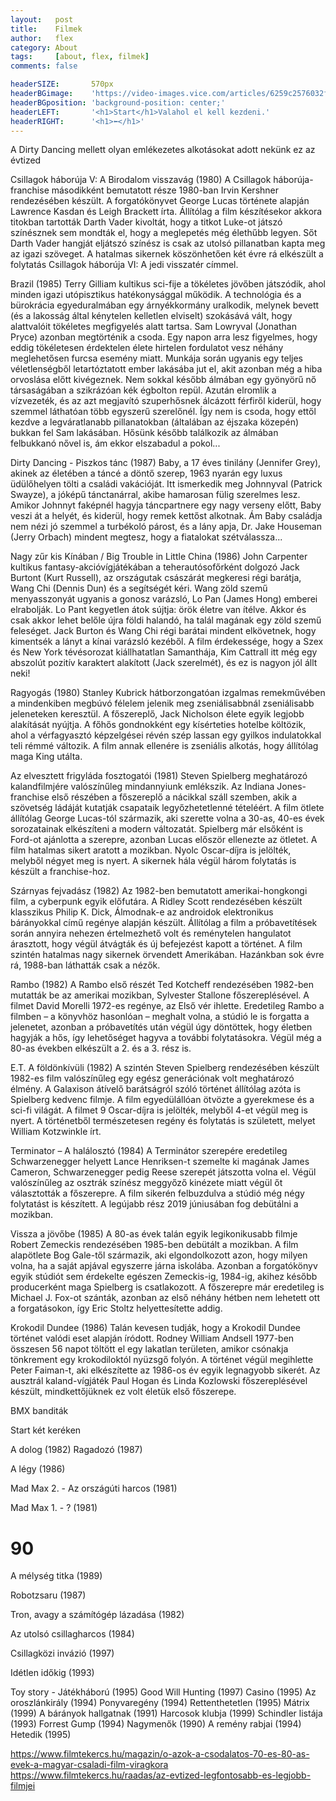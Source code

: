 ```yaml
---
layout:   post
title:    Filmek
author:   flex
category: About
tags:     [about, flex, filmek]
comments: false

headerSIZE:       570px
headerBGimage:    'https://video-images.vice.com/articles/6259c2576032f900969ad342/lede/1650049778845-russiancruisermoskva.jpeg'
headerBGposition: 'background-position: center;'
headerLEFT:       '<h1>Start</h1>Valahol el kell kezdeni.'
headerRIGHT:      '<h1>⬅</h1>'
---
```


A Dirty Dancing mellett olyan emlékezetes alkotásokat adott nekünk ez az évtized

Csillagok háborúja V: A Birodalom visszavág (1980)
A Csillagok háborúja-franchise másodikként bemutatott része 1980-ban Irvin Kershner rendezésében készült. A forgatókönyvet George Lucas története alapján Lawrence Kasdan és Leigh Brackett írta. Állítólag a film készítésekor akkora titokban tartották Darth Vader kivoltát, hogy a titkot Luke-ot játszó színésznek sem mondták el, hogy a meglepetés még élethűbb legyen. Sőt Darth Vader hangját eljátszó színész is csak az utolsó pillanatban kapta meg az igazi szöveget. A hatalmas sikernek köszönhetően két évre rá elkészült a folytatás Csillagok háborúja VI: A jedi visszatér címmel.

Brazil (1985)
Terry Gilliam kultikus sci-fije a tökéletes jövőben játszódik, ahol minden igazi utópisztikus hatékonysággal működik. A technológia és a bürokrácia egyeduralmában egy árnyékkormány uralkodik, melynek bevett (és a lakosság által kénytelen kelletlen elviselt) szokásává vált, hogy alattvalóit tökéletes megfigyelés alatt tartsa. Sam Lowryval (Jonathan Pryce) azonban megtörténik a csoda. Egy napon arra lesz figyelmes, hogy eddig tökéletesen érdektelen élete hirtelen fordulatot vesz néhány meglehetősen furcsa esemény miatt. Munkája során ugyanis egy teljes véletlenségből letartóztatott ember lakásába jut el, akit azonban még a hiba orvoslása előtt kivégeznek. Nem sokkal később álmában egy gyönyörű nő társaságában a szikrázóan kék égbolton repül. Azután elromlik a vízvezeték, és az azt megjavító szuperhősnek álcázott férfiről kiderül, hogy szemmel láthatóan több egyszerű szerelőnél. Így nem is csoda, hogy ettől kezdve a legváratlanabb pillanatokban (általában az éjszaka közepén) bukkan fel Sam lakásában. Hősünk később találkozik az álmában felbukkanó nővel is, ám ekkor elszabadul a pokol...

Dirty Dancing - Piszkos tánc (1987)
Baby, a 17 éves tinilány (Jennifer Grey), akinek az életében a táncé a döntő szerep, 1963 nyarán egy luxus üdülőhelyen tölti a családi vakációját. Itt ismerkedik meg Johnnyval (Patrick Swayze), a jóképű tánctanárral, akibe hamarosan fülig szerelmes lesz. Amikor Johnnyt faképnél hagyja táncpartnere egy nagy verseny előtt, Baby veszi át a helyét, és kiderül, hogy remek kettőst alkotnak. Ám Baby családja nem nézi jó szemmel a turbékoló párost, és a lány apja, Dr. Jake Houseman (Jerry Orbach) mindent megtesz, hogy a fiatalokat szétválassza...

Nagy zűr kis Kínában / Big Trouble in Little China (1986)
John Carpenter kultikus fantasy-akcióvígjátékában a teherautósofőrként dolgozó Jack Burtont (Kurt Russell), az országutak császárát megkeresi régi barátja, Wang Chi (Dennis Dun) és a segítségét kéri. Wang zöld szemű menyasszonyát ugyanis a gonosz varázsló, Lo Pan (James Hong) emberei elrabolják. Lo Pant kegyetlen átok sújtja: örök életre van ítélve. Akkor és csak akkor lehet belőle újra földi halandó, ha talál magának egy zöld szemű feleséget. Jack Burton és Wang Chi régi barátai mindent elkövetnek, hogy kimentsék a lányt a kínai varázsló kezéből. A film érdekessége, hogy a Szex és New York tévésorozat kiállhatatlan Samanthája, Kim Cattrall itt még egy abszolút pozitív karaktert alakított (Jack szerelmét), és ez is nagyon jól állt neki!

Ragyogás (1980)
Stanley Kubrick hátborzongatóan izgalmas remekművében a mindenkiben megbúvó félelem jelenik meg zseniálisabbnál zseniálisabb jeleneteken keresztül. A főszereplő, Jack Nicholson élete egyik legjobb alakítását nyújtja. A főhős gondnokként egy kísérteties hotelbe költözik, ahol a vérfagyasztó képzelgései révén szép lassan egy gyilkos indulatokkal teli rémmé változik. A film annak ellenére is zseniális alkotás, hogy állítólag maga King utálta.

Az elvesztett frigyláda fosztogatói (1981)
Steven Spielberg meghatározó kalandfilmjére valószínűleg mindannyiunk emlékszik. Az Indiana Jones-franchise első részében a főszereplő a nácikkal száll szemben, akik a szövetség ládáját kutatják csapataik legyőzhetetlenné tételéért. A film ötlete állítólag George Lucas-tól származik, aki szerette volna a 30-as, 40-es évek sorozatainak elkészíteni a modern változatát. Spielberg már elsőként is Ford-ot ajánlotta a szerepre, azonban Lucas először ellenezte az ötletet. A film hatalmas sikert aratott a mozikban. Nyolc Oscar-díjra is jelölték, melyből négyet meg is nyert. A sikernek hála végül három folytatás is készült a franchise-hoz.

Szárnyas fejvadász (1982)
Az 1982-ben bemutatott amerikai-hongkongi film, a cyberpunk egyik előfutára. A Ridley Scott rendezésében készült klasszikus Philip K. Dick, Álmodnak-e az androidok elektronikus bárányokkal című regénye alapján készült. Állítólag a film a próbavetítések során annyira nehezen értelmezhető volt és reménytelen hangulatot árasztott, hogy végül átvágták és új befejezést kapott a történet. A film szintén hatalmas nagy sikernek örvendett Amerikában. Hazánkban sok évre rá, 1988-ban láthatták csak a nézők.

Rambo (1982)
A Rambo első részét Ted Kotcheff rendezésében 1982-ben mutatták be az amerikai mozikban, Sylvester Stallone főszereplésével. A filmet David Morelli 1972-es regénye, az Első vér ihlette. Eredetileg Rambo a filmben – a könyvhöz hasonlóan – meghalt volna, a stúdió le is forgatta a jelenetet, azonban a próbavetítés után végül úgy döntöttek, hogy életben hagyják a hős, így lehetőséget hagyva a további folytatásokra. Végül még a 80-as években elkészült a 2. és a 3. rész is.

E.T. A földönkívüli (1982)
A szintén Steven Spielberg rendezésében készült 1982-es film valószínűleg egy egész generációnak volt meghatározó élmény. A Galaxison átívelő barátságról szóló történet állítólag azóta is Spielberg kedvenc filmje. A film egyedülállóan ötvözte a gyerekmese és a sci-fi világát. A filmet 9 Oscar-díjra is jelölték, melyből 4-et végül meg is nyert. A történetből természetesen regény és folytatás is született, melyet William Kotzwinkle írt.

Terminator – A halálosztó (1984)
A Terminátor szerepére eredetileg Schwarzenegger helyett Lance Henriksen-t szemelte ki magának James Cameron, Schwarzenegger pedig Reese szerepét játszotta volna el. Végül valószínűleg az osztrák színész meggyőző kinézete miatt végül őt választották a főszerepre. A film sikerén felbuzdulva a stúdió még négy folytatást is készített. A legújabb rész 2019 júniusában fog debütálni a mozikban.

Vissza a jövőbe (1985)
A 80-as évek talán egyik legikonikusabb filmje Robert Zemeckis rendezésében 1985-ben debütált a mozikban. A film alapötlete Bog Gale-től származik, aki elgondolkozott azon, hogy milyen volna, ha a saját apjával egyszerre járna iskolába. Azonban a forgatókönyv egyik stúdiót sem érdekelte egészen Zemeckis-ig, 1984-ig, akihez később producerként maga Spielberg is csatlakozott. A főszerepre már eredetileg is Michael J. Fox-ot szánták, azonban az első néhány hétben nem lehetett ott a forgatásokon, így Eric Stoltz helyettesítette addig.

Krokodil Dundee (1986)
Talán kevesen tudják, hogy a Krokodil Dundee történet valódi eset alapján íródott. Rodney William Andsell 1977-ben összesen 56 napot töltött el egy lakatlan területen, amikor csónakja tönkrement egy krokodiloktól nyüzsgő folyón. A történet végül megihlette Peter Faiman-t, aki elkészítette az 1986-os év egyik legnagyobb sikerét. Az ausztrál kaland-vígjáték Paul Hogan és Linda Kozlowski főszereplésével készült, mindkettőjüknek ez volt életük első főszerepe.

BMX banditák

Start két keréken

A dolog  (1982)
Ragadozó  (1987)

A légy  (1986)

Mad Max 2. - Az országúti harcos  (1981)

Mad Max 1. - ?  (1981)

# 90 #

A mélység titka  (1989)

Robotzsaru  (1987)

Tron, avagy a számítógép lázadása  (1982)

Az utolsó csillagharcos  (1984)

Csillagközi invázió  (1997)

Idétlen időkig  (1993)

Toy story - Játékháború  (1995)
Good Will Hunting  (1997)
Casino  (1995)
 Az oroszlánkirály  (1994)
 Ponyvaregény  (1994)
 Rettenthetetlen  (1995)
 Mátrix  (1999)
 A bárányok hallgatnak  (1991)
 Harcosok klubja  (1999)
 Schindler listája  (1993)
 Forrest Gump  (1994)
 Nagymenők  (1990)
 A remény rabjai  (1994)
 Hetedik (1995)
 

https://www.filmtekercs.hu/magazin/o-azok-a-csodalatos-70-es-80-as-evek-a-magyar-csaladi-film-viragkora
https://www.filmtekercs.hu/raadas/az-evtized-legfontosabb-es-legjobb-filmjei

